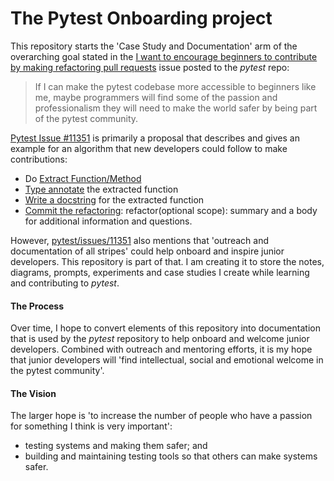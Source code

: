 # The Pytest Onboarding project
This repository starts the 'Case Study and Documentation' arm of the overarching goal stated in the [I want to encourage beginners to contribute by making refactoring pull requests](https://github.com/pytest-dev/pytest/issues/11351) issue posted to the *pytest* repo: 

> If I can make the pytest codebase more accessible to beginners like me, maybe programmers will find some of the passion and professionalism they will need to make the world safer by being part of the pytest community.

[Pytest Issue #11351](https://github.com/pytest-dev/pytest/issues/11351) is primarily a proposal that describes and gives an example for an algorithm that new developers could follow to make contributions: 

- Do [Extract Function/Method](https://refactoring.com/catalog/extractFunction.html) <br>
- [Type annotate](https://realpython.com/python-type-checking/) the extracted function <br>
- [Write a docstring](https://sphinx-rtd-tutorial.readthedocs.io/en/latest/docstrings.html) for the extracted function <br>
- [Commit the refactoring](https://cbea.ms/git-commit/): refactor(optional scope): summary and a body for additional information and questions.

However, [pytest/issues/11351](https://github.com/pytest-dev/pytest/issues/11351) also mentions that 'outreach and documentation of all stripes' could help onboard and inspire junior developers. 
This repository is part of that. I am creating it to store the notes, diagrams, prompts, experiments and case studies I create while learning and contributing to *pytest*. 

#### The Process
Over time, I hope to convert elements of this repository into documentation that is used by the *pytest* repository to help onboard and welcome junior developers. 
Combined with outreach and mentoring efforts, it is my hope that junior developers will 'find intellectual, social and emotional welcome in the pytest community'. 

#### The Vision
The larger hope is 'to increase the number of people who have a passion for something I think is very important': <br>
- testing systems and making them safer; and <br>
- building and maintaining testing tools so that others can make systems safer.

